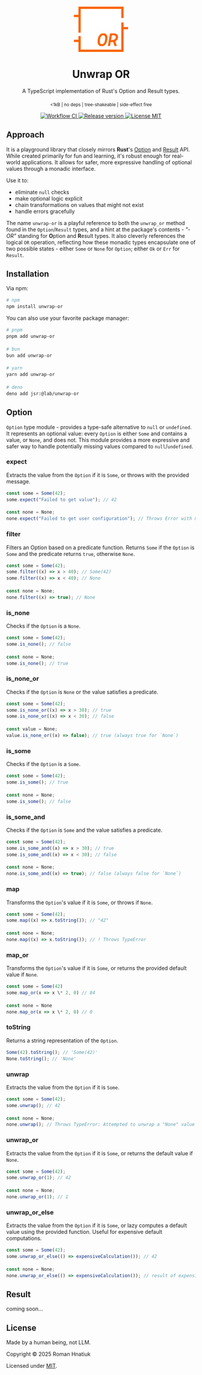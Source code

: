<p align="center">
    <img src="logo.svg" height=120>
</p>

<h1 align="center">Unwrap OR</h1>

<p align="center">
A TypeScript implementation of Rust's Option and Result types.
</p>

<p align="center">
  <sub>
      <1kB | no deps | tree-shakeable | side-effect free
  </sub>
</p>

<p align="center">
  <a href="https://github.com/hnatiukr/unwrap-or/actions/workflows/workflow.yml">
      <img src="https://img.shields.io/github/actions/workflow/status/hnatiukr/unwrap-or/workflow.yml?color=orange&style=for-the-badge" alt="Workflow CI">
  </a>
   <a href="https://www.npmjs.com/package/unwrap-or">
       <img src="https://img.shields.io/github/v/release/hnatiukr/unwrap-or?color=orange&style=for-the-badge" alt="Release version">
   </a>
  <a href="https://github.com/hnatiukr/unwrap-or/blob/main/LICENSE">
      <img src="https://img.shields.io/github/license/hnatiukr/unwrap-or?color=orange&style=for-the-badge" alt="License MIT">
  </a>
</p>

## Approach

It is a playground library that closely mirrors **Rust**'s [Option](https://doc.rust-lang.org/std/option/enum.Option.html) and [Result](https://doc.rust-lang.org/std/result/enum.Result.html) API. While created primarily for fun and learning, it's robust enough for real-world applications. It allows for safer, more expressive handling of optional values through a monadic interface.

Use it to:

- eliminate `null` checks
- make optional logic explicit
- chain transformations on values that might not exist
- handle errors gracefully

The name `unwrap-or` is a playful reference to both the `unwrap_or` method found in the `Option`/`Result` types, and a hint at the package's contents - _"-OR"_ standing for **O**ption and **R**esult types. It also cleverly references the logical `OR` operation, reflecting how these monadic types encapsulate one of two possible states - either `Some` or `None` for `Option`; either `Ok` or `Err` for `Result`.

## Installation

Via npm:

```sh
# npm
npm install unwrap-or
```

You can also use your favorite package manager:

```sh
# pnpm
pnpm add unwrap-or

# bun
bun add unwrap-or

# yarn
yarn add unwrap-or

# deno
deno add jsr:@lab/unwrap-or
```

## Option

`Option` type module - provides a type-safe alternative to `null` or `undefined`. It represents an optional value: every `Option` is either `Some` and contains a value, or `None`, and does not. This module provides a more expressive and safer way to handle potentially missing values compared to `null`/`undefined`.

### expect

Extracts the value from the `Option` if it is `Some`, or throws with the provided message.

```ts
const some = Some(42);
some.expect("Failed to get value"); // 42

const none = None;
none.expect("Failed to get user configuration"); // Throws Error with message "Failed to get user configuration"
```

### filter

Filters an Option based on a predicate function. Returns `Some` if the `Option` is `Some` and the predicate returns `true`, otherwise `None`.

```ts
const some = Some(42);
some.filter((x) => x > 40); // Some(42)
some.filter((x) => x < 40); // None

const none = None;
none.filter((x) => true); // None
```

### is_none

Checks if the `Option` is a `None`.

```ts
const some = Some(42);
some.is_none(); // false

const none = None;
some.is_none(); // true
```

### is_none_or

Checks if the `Option` is `None` or the value satisfies a predicate.

```ts
const some = Some(42);
some.is_none_or((x) => x > 30); // true
some.is_none_or((x) => x < 30); // false

const value = None;
value.is_none_or((x) => false); // true (always true for `None`)
```

### is_some

Checks if the `Option` is a `Some`.

```ts
const some = Some(42);
some.is_some(); // true

const none = None;
some.is_some(); // false
```

### is_some_and

Checks if the `Option` is `Some` and the value satisfies a predicate.

```ts
const some = Some(42);
some.is_some_and((x) => x > 30); // true
some.is_some_and((x) => x < 30); // false

const none = None;
none.is_some_and((x) => true); // false (always false for `None`)
```

### map

Transforms the `Option`'s value if it is `Some`, or throws if `None`.

```ts
const some = Some(42);
some.map((x) => x.toString()); // "42"

const none = None;
none.map((x) => x.toString()); // ! Throws TypeError
```

### map_or

Transforms the `Option`'s value if it is `Some`, or returns the provided default value if `None`.

```ts
const some = Some(42)
some.map_or(x => x \* 2, 0) // 84

const none = None
none.map_or(x => x \* 2, 0) // 0
```

### toString

Returns a string representation of the `Option`.

```ts
Some(42).toString(); // 'Some(42)'
None.toString(); // 'None'
```

### unwrap

Extracts the value from the `Option` if it is `Some`.

```ts
const some = Some(42);
some.unwrap(); // 42

const none = None;
none.unwrap(); // Throws TypeError: Attempted to unwrap a "None" value
```

### unwrap_or

Extracts the value from the `Option` if it is `Some`, or returns the default value if `None`.

```ts
const some = Some(42);
some.unwrap_or(1); // 42

const none = None;
none.unwrap_or(1); // 1
```

### unwrap_or_else

Extracts the value from the `Option` if it is `Some`, or lazy computes a default value using the provided function. Useful for expensive default computations.

```ts
const some = Some(42);
some.unwrap_or_else(() => expensiveCalculation()); // 42

const none = None;
none.unwrap_or_else(() => expensiveCalculation()); // result of expensiveCalculation()
```

## Result

coming soon...

## License

Made by a human being, not LLM.

Copyright © 2025 Roman Hnatiuk

Licensed under [MIT](./LICENSE).
